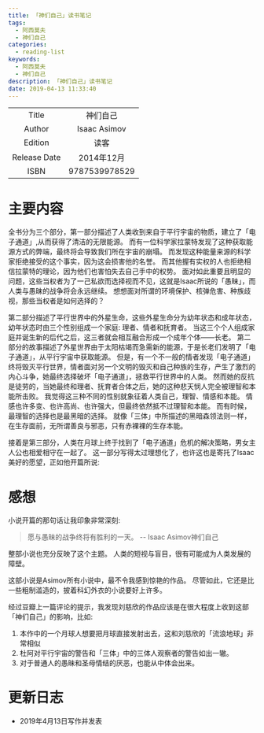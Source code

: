 ```yaml
---
title: 「神们自己」读书笔记
tags:
  - 阿西莫夫
  - 神们自己
categories:
  - reading-list
keywords:
  - 阿西莫夫
  - 神们自己
description: 「神们自己」读书笔记
date: 2019-04-13 11:33:40
---
```





|  |  |
|:-------------:|:--:|
|Title          | 神们自己 |
|Author        | Isaac Asimov |
|Edition       | 读客 |
|Release Date  | 2014年12月 |
|ISBN          | 9787539978529 |

# 主要内容

全书分为三个部分，第一部分描述了人类收到来自于平行宇宙的物质，建立了「电子通道」,从而获得了清洁的无限能源。
而有一位科学家拉蒙特发现了这种获取能源方式的弊端，最终将会导致我们所在宇宙的崩塌。
而发现这种能量来源的科学家拒绝接受的这个事实，因为这会损害他的名誉。 
而其他握有实权的人也拒绝相信拉蒙特的理论，因为他们也害怕失去自己手中的权势。
面对如此重要且明显的问题，这些当权者为了一己私欲而选择视而不见，这就是Isaac所说的「愚昧」，而人类与愚昧的战争将会永远继续。
想想面对所谓的环境保护、核弹危害、种族歧视，那些当权者是如何选择的？

第二部分描述了平行世界中的外星生命，这些外星生命分为幼年状态和成年状态，幼年状态时由三个性别组成一个家庭: 理者、情者和抚育者。
当这三个个人组成家庭并诞生新的后代之后，这三者就会相互融合形成一个成年个体——长老。
第二部分的故事描述了外星世界由于太阳枯竭而急需新的能源，于是长老们发明了「电子通道」，从平行宇宙中获取能源。 
但是，有一个不一般的情者发现「电子通道」终将毁灭平行世界，情者面对另一个文明的毁灭和自己种族的生存，产生了激烈的内心斗争，她最终选择破坏「电子通道」，拯救平行世界中的人类。
然而她的反抗是徒劳的，当她最终和理者、抚育者合体之后，她的这种悲天悯人完全被理智和本能所击败。 
我觉得这三种不同的性别就象征着人类自己，理智、情感和本能。
情感也许多变、也许高尚、也许强大，但最终依然抵不过理智和本能。
而有时候，最理智的选择也是最黑暗的选择。
就像「三体」中所描述的黑暗森领法则一样，在生存面前，无所谓善良与邪恶，只有赤裸裸的生存本能。

接着是第三部分，人类在月球上终于找到了「电子通道」危机的解决策略，男女主人公也相爱相守在一起了。 这一部分写得太过理想化了，也许这也是寄托了Isaac美好的愿望，正如他开篇所说:


# 感想

小说开篇的那句话让我印象非常深刻:

> 愿与愚昧的战争终将有胜利的一天。
> -- Isaac Asimov神们自己

整部小说也充分反映了这个主题。
人类的短视与盲目，很有可能成为人类发展的障壁。

这部小说是Asimov所有小说中，最不令我感到惊艳的作品。
尽管如此，它还是比一些粗制滥造的，披着科幻外衣的小说要好上许多。

经过豆瓣上一篇评论的提示，我发现刘慈欣的作品应该是在很大程度上收到这部「神们自己」的影响，比如:
1. 本作中的一个月球人想要把月球直接发射出去，这和刘慈欣的「流浪地球」非常相似
2. 杜阿对平行宇宙的警告和「三体」中的三体人观察者的警告如出一辙。
3. 对于普通人的愚昧和圣母情结的厌恶，也能从中体会出来。


# 更新日志

- 2019年4月13日写作并发表
